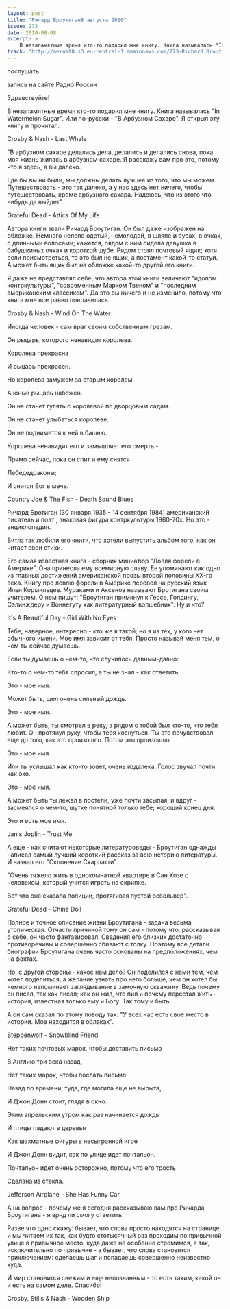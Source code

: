 ```yaml
---
layout: post
title: "Ричард Броутиган8 августа 2010"
issue: 273
date: 2010-08-08
excerpt: >
    В незапамятные время кто-то подарил мне книгу. Книга называлась "In Watermelon Sugar". Или по-русски - "В Арбузном Сахаре". Я открыл эту книгу и прочитал:
track: "http://aerost8.s3.eu-central-1.amazonaws.com/273-Richard Broutigan.mp3"
---
```


послушать

запись на сайте Радио России

Здравствуйте!

В незапамятные время кто-то подарил мне книгу. Книга называлась "In Watermelon Sugar". Или по-русски - "В Арбузном Сахаре". Я открыл эту книгу и прочитал:

Crosby & Nash - Last Whale

"В арбузном сахаре делались дела, делались и делались снова, пока моя жизнь жилась в арбузном сахаре. Я расскажу вам про это, потому что я здесь, а вы далеко.

Где бы вы ни были, мы должны делать лучшее из того, что мы можем. Путешествовать - это так далеко, а у нас здесь нет ничего, чтобы путешествовать, кроме арбузного сахара. Надеюсь, что из этого что-нибудь да выйдет".

Grateful Dead - Attics Of My Life

Автора книги звали Ричард Броутиган. Он был даже изображен на обложке. Немного нелепо одетый, немолодой, в шляпе и бусах, в очках, с длинными волосами; кажется, рядом с ним сидела девушка в бабушкиных очках и короткой шубе. Рядом стоял почтовый ящик; хотя если присмотреться, то это был не ящик, а постамент какой-то статуи. А может быть ящик был на обложке какой-то другой его книги.

Я даже не представлял себе, что автора этой книги величают "идолом контркультуры", "современным Марком Твеном" и "последним американским классиком". Да это бы ничего и не изменило, потому что книга мне все равно понравилась.

Crosby & Nash - Wind On The Water

Иногда человек - сам враг своим собственным грезам.

Он рыцарь, которого ненавидит королева.

Королева прекрасна

И рыцарь прекрасен.

Но королева замужем за старым королем,

А юный рыцарь набожен.

Он не станет гулять с королевой по дворцовым садам.

Он не станет улыбаться королеве.

Он не поднимется к ней в башню.

Королева ненавидит его и замышляет его смерть -

Прямо сейчас, пока он спит и ему снятся

Лебедедраконы;

И снится Бог в мече.

Country Joe & The Fish - Death Sound Blues

Ричард Бротиган (30 января 1935 - 14 сентября 1984) американский писатель и поэт , знаковая фигура контркультуры 1960-70х. Но это - энциклопедия.

Битлз так любили его книги, что хотели выпустить альбом того, как он читает свои стихи.

Его самая известная книга - сборник миниатюр "Ловля форели в Америке". Она принесла ему всемирную славу. Ее упоминают как одно из главных достижений американской прозы второй половины XX-го века. Книгу про ловлю форели в Америке перевел на русский язык Илья Кормильцев. Мураками и Аксенов называют Бротигана своим учителем. О нем пишут: "Броутиган примкнул к Гессе, Голдингу, Сэлинждеру и Воннегуту как литературный волшебник". Ну и что?

It's A Beautiful Day - Girl With No Eyes

Тебе, наверное, интересно - кто же я такой; но я из тех, у кого нет обычного имени. Мое имя зависит от тебя. Просто называй меня тем, о чем ты сейчас думаешь.

Если ты думаешь о чем-то, что случилось давным-давно:

Кто-то о чем-то тебя спросил, а ты не знал - как ответить.

Это - мое имя.

Может быть, шел очень сильный дождь.

Это - мое имя.

А может быть, ты смотрел в реку, а рядом с тобой был кто-то, кто тебя любит. Он протянул руку, чтобы тебя коснуться. Ты это почувствовал еще до того, как это произошло. Потом это произошло.

Это - мое имя.

Или ты услышал как кто-то зовет, очень издалека. Голос звучал почти как эхо.

Это - мое имя.

А может быть ты лежал в постели, уже почти засыпая, и вдруг - засмеялся о чем-то, шутке понятной только тебе; хороший конец дня.

Это и есть мое имя.

Janis Joplin - Trust Me

А еще - как считают некоторые литературоведы - Броутиган однажды написал самый лучший короткий рассказ за всю историю литературы. И назвал его "Склонение Скарлатти".

"Очень тяжело жить в однокомнатной квартире в Сан Хозе с человеком, который учится играть на скрипке.

Вот что она сказала полиции, протягивая пустой револьвер".

Grateful Dead - China Doll

Полное и точное описание жизни Броутигана - задача весьма утопическая. Отчасти причиной тому он сам - потому что, рассказывая о себе, он часто фантазировал. Сведения его близких достаточно противоречивы и совершенно сбивают с толку. Поэтому все детали биографии Броутигана очень часто основаны на предположениях, чем на фактах.

Но, с другой стороны - какое нам дело? Он поделился с нами тем, чем хотел поделиться, а желание узнать про него больше, чем он хотел бы, немного напоминает заглядывание в замочную скважину. Ведь почему он писал, так как писал; как он жил, что пил и почему перестал жить - история, известная только ему и Богу. Так тому и быть.

А он сам сказал по этому поводу так: "У всех нас есть свое место в истории. Мое находится в облаках".

Steppenwolf - Snowblind Friend

Нет таких почтовых марок, чтобы доставить письмо

В Англию три века назад,

Нет таких марок, чтобы послать письмо

Назад по времени, туда, где могила еще не вырыта,

И Джон Донн стоит, глядя в окно.

Этим апрельским утром как раз начинается дождь

И птицы падают в деревья

Как шахматные фигуры в несыгранной игре

И Джон Донн видит, как по улице идет почтальон.

Почтальон идет очень осторожно, потому что его трость

Сделана из стекла.

Jefferson Airplane - She Has Funny Car

А на вопрос - почему же я сегодня рассказываю вам про Ричарда Броутигана - я вряд ли смогу ответить.

Разве что одно скажу: бывает, что слова просто находятся на странице, и мы читаем их так, как будто стотысячный раз проходим по привычной улице в привычное место, куда даже не особенно стремимся, а так, исключительно по привычке - а бывает, что слова становятся приключением: сделаешь шаг и попадаешь совершенно неизвестно куда.

И мир становится свежим и еще непознанным - то есть таким, какой он и есть на самом деле. Спасибо!

Crosby, Stills & Nash - Wooden Ship
